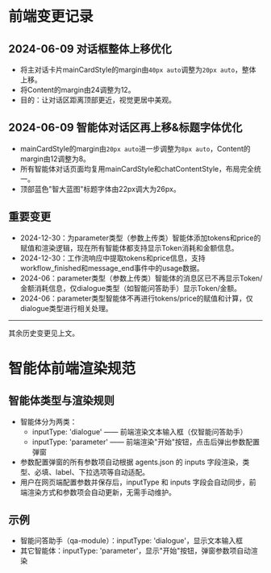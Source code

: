 # 前端变更记录

## 2024-06-09 对话框整体上移优化
- 将主对话卡片mainCardStyle的margin由`40px auto`调整为`20px auto`，整体上移。
- 将Content的margin由24调整为12。
- 目的：让对话区距离顶部更近，视觉更居中美观。

## 2024-06-09 智能体对话区再上移&标题字体优化
- mainCardStyle的margin由`20px auto`进一步调整为`8px auto`，Content的margin由12调整为8。
- 所有智能体对话页面均复用mainCardStyle和chatContentStyle，布局完全统一。
- 顶部蓝色"智大蓝图"标题字体由22px调大为26px。

## 重要变更

- 2024-12-30：为parameter类型（参数上传类）智能体添加tokens和price的赋值和渲染逻辑，现在所有智能体都支持显示Token消耗和金额信息。
- 2024-12-30：工作流响应中提取tokens和price信息，支持workflow_finished和message_end事件中的usage数据。
- 2024-06：parameter类型（参数上传类）智能体的消息区已不再显示Token/金额消耗信息，仅dialogue类型（如智能问答助手）显示Token/金额。
- 2024-06：parameter类型智能体不再进行tokens/price的赋值和计算，仅dialogue类型进行相关处理。

---
其余历史变更见上文。

# 智能体前端渲染规范

## 智能体类型与渲染规则

- 智能体分为两类：
  - inputType: 'dialogue' —— 前端渲染文本输入框（仅智能问答助手）
  - inputType: 'parameter' —— 前端渲染"开始"按钮，点击后弹出参数配置弹窗
- 参数配置弹窗的所有参数项自动根据 agents.json 的 inputs 字段渲染，类型、必填、label、下拉选项等自动适配。
- 用户在网页端配置参数并保存后，inputType 和 inputs 字段会自动同步，前端渲染方式和参数项会自动更新，无需手动维护。

## 示例
- 智能问答助手（qa-module）：inputType: 'dialogue'，显示文本输入框
- 其它智能体：inputType: 'parameter'，显示"开始"按钮，弹窗参数项自动渲染 